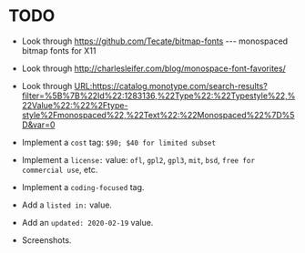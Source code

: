 # TODO

-   Look through https://github.com/Tecate/bitmap-fonts --- monospaced bitmap fonts for X11

-   Look through http://charlesleifer.com/blog/monospace-font-favorites/

-   Look through <URL:https://catalog.monotype.com/search-results?filter=%5B%7B%22Id%22:1283136,%22Type%22:%22Typestyle%22,%22Value%22:%22%2Ftype-style%2Fmonospaced%22,%22Text%22:%22Monospaced%22%7D%5D&var=0>

-   Implement a `cost` tag: `$90; $40 for limited subset`

-   Implement a `license:` value: `ofl`, `gpl2`, `gpl3`, `mit`, `bsd`, `free for commercial use`, etc.

-   Implement a `coding-focused` tag.

-   Add a `listed in:` value.

-   Add an `updated: 2020-02-19` value.

-   Screenshots.
